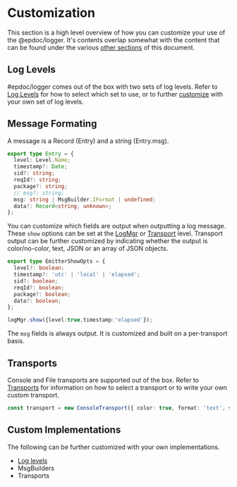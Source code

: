 # Customization

This section is a high level overview of how you can customize your use of the
@epdoc/logger. It's contents overlap somewhat with the content that can be found
under the various [other sections](/README.md#documentation) of this document.

## Log Levels

#epdoc/logger comes out of the box with two sets of log levels. Refer to [Log
Levels](./log-levels.md) for how to select which set to use, or to further
[customize](./log-levels.md#customization) with your own set of log levels.

## Message Formating

A message is a Record (Entry) and a string (Entry.msg).

```ts
export type Entry = {
  level: Level.Name;
  timestamp?: Date;
  sid?: string;
  reqId?: string;
  package?: string;
  // msg?: string;
  msg: string | MsgBuilder.IFormat | undefined;
  data?: Record<string, unknown>;
};
```

You can customize which fields are output when outputting a log message. These
`show` options can be set at the [LogMgr](./logmgr.md) or
[Transport](./transports.md) level. Transport output can be further customized
by indicating whether the output is color/no-color, text, JSON or an array of
JSON objects.

```ts
export type EmitterShowOpts = {
  level?: boolean;
  timestamp?: 'utc' | 'local' | 'elapsed';
  sid?: boolean;
  reqId?: boolean;
  package?: boolean;
  data?: boolean;
};
```

```ts
logMgr.show({level:true,timestamp:'elapsed'});
```

The `msg` fields is always output. It is customized and built on a per-transport basis.

## Transports

Console and File transports are supported out of the box. Refer to
[Transports](./transports.md) for information on how to select a transport or to
write your own custom transport.

```ts
const transport = new ConsoleTransport({ color: true, format: 'text', show: { level: true, timestamp: true }})
```

## Custom Implementations

The following can be further customized with your own implementations.

- [Log levels](./log-levels.md#customization)
- MsgBuilders
- Transports
